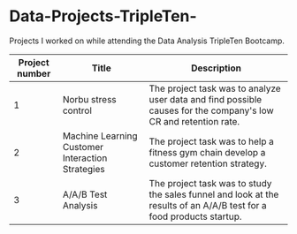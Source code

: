 # Data-Projects-TripleTen-

Projects I worked on while attending the Data Analysis TripleTen Bootcamp.

| Project number | Title                                      | Description                                                                                  |
|----------------|--------------------------------------------|----------------------------------------------------------------------------------------------|
| 1              | Norbu stress control                       | The project task was to analyze user data and find possible causes for the company's low CR and retention rate. |
| 2              | Machine Learning Customer Interaction Strategies | The project task was to help a fitness gym chain develop a customer retention strategy.       |
| 3              | A/A/B Test Analysis                        | The project task was to study the sales funnel and look at the results of an A/A/B test for a food products startup. |
